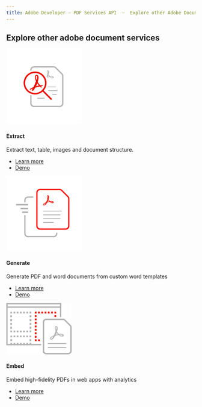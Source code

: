 ```yaml
---
title: Adobe Developer — PDF Services API  —  Explore other Adobe Document services
---
```




<TitleBlock slots="heading" theme="light" className="titleBlock-align-left"/>

## Explore other adobe document services


<ProductCard slots="icon, heading, text, buttons" theme="light" width="33%" className="product-card-compact-img" iconStyle/>

![CC icon](../images/high-fidelity.svg)

#### Extract

Extract text, table, images and document structure.

* [Learn more](https://adobe.io)
* [Demo](https://adobe.io)


<ProductCard slots="icon, heading, text, buttons" theme="light" width="33%" className="product-card-compact-img"/>

![CC icon](../images/rapid-results.svg)

#### Generate

Generate PDF and word documents from custom word templates

* [Learn more](https://adobe.io)
* [Demo](https://adobe.io)



<ProductCard slots="icon, heading, text, buttons" theme="light" width="33%" className="product-card-compact-img product-card-compact-img-service"/>

![CC icon](../images/customizable_experience.svg)

#### Embed

Embed high-fidelity PDFs in web apps with analytics

* [Learn more](https://adobe.io)
* [Demo](https://adobe.io)
